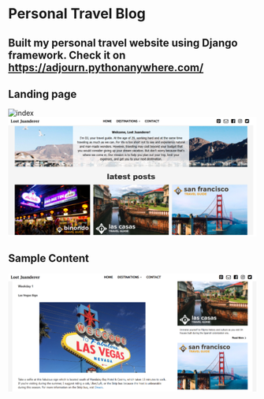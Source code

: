 # Personal Travel Blog
## Built my personal travel website using Django framework. Check it on https://adjourn.pythonanywhere.com/

## Landing page
![index](index.png)
![index2](index2.png)

## Sample Content
![content](content.png)
